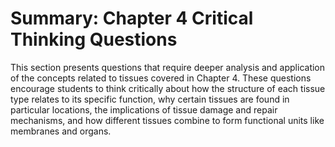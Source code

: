 # Summary: Chapter 4 Critical Thinking Questions

This section presents questions that require deeper analysis and application of the concepts related to tissues covered in Chapter 4. These questions encourage students to think critically about how the structure of each tissue type relates to its specific function, why certain tissues are found in particular locations, the implications of tissue damage and repair mechanisms, and how different tissues combine to form functional units like membranes and organs.
